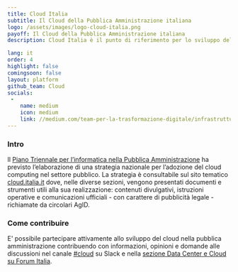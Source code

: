 ```yaml
---
title: Cloud Italia
subtitle: Il Cloud della Pubblica Amministrazione italiana
logo: /assets/images/logo-cloud-italia.png
payoff: Il Cloud della Pubblica Amministrazione italiana
description: Cloud Italia è il punto di riferimento per lo sviluppo del Cloud nella pubblica amministrazione italiana. 

lang: it
order: 4
highlight: false
comingsoon: false
layout: platform
github_team: Cloud
socials:
 -
    name: medium
    icon: medium
    link: //medium.com/team-per-la-trasformazione-digitale/infrastrutture-digitali-cloud/home
---
```


### Intro

Il [Piano Triennale per l’informatica nella Pubblica Amministrazione](https://pianotriennale-ict.italia.it/) ha previsto l’elaborazione di una strategia nazionale per l’adozione del cloud computing nel settore pubblico. La strategia è consultabile sul sito tematico [cloud.italia.it](https://cloud.italia.it) dove, nelle diverse sezioni, vengono presentati documenti e strumenti utili alla sua realizzazione: contenuti divulgativi, istruzioni operative e comunicazioni ufficiali - con carattere di pubblicità legale - richiamate da circolari AgID.

### Come contribuire

E' possibile partecipare attivamente allo sviluppo del cloud nella pubblica amministrazione contribuendo con informazioni, opinioni e domande alle discussioni nel canale [#cloud](https://developersitalia.slack.com/messages/C9TCMU07R) su Slack e nella [sezione Data Center e Cloud su Forum Italia](https://forum.italia.it/c/piano-triennale/data-center-e-cloud).
